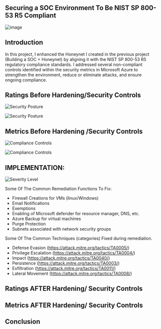 ## Securing a SOC Environment To Be NIST SP 800-53 R5 Compliant

![image](https://imgur.com/nnRtlHr.png)

## Introduction
In this project, I enhanced the Honeynet I created in the previous project (Building a SOC + Honeynet) by aligning it with the NIST SP 800-53 R5 regulatory compliance standards. I addressed several non-compliant controls identified within the security metrics in Microsoft Azure to strengthen the environment, reduce or eliminate attacks, and ensure ongoing compliance.


## Ratings Before Hardening/Security Controls

![Security Posture](https://imgur.com/pTwpHay.png)

![Security Posture](https://imgur.com/zimK22r.png)

## Metrics Before Hardening /Security Controls

![Compliance Controls](https://imgur.com/xcp3S5v.png)

![Compliance Controls](https://imgur.com/1aRo0hQ.png)


## IMPLEMENTATION:

![Severity Level](https://i.imgur.com/SkGfAaj.png)

Some Of The Common Remediation Functions To Fix:
- Firewall Creations for VMs (linux/Windows)
- Email Notifications
- Exemptions
- Enabling of Microsoft defender for resource manager, DNS, etc.
- Azure Backup for virtual machines
- Purge Protection
- Subnets associated with network security groups 


Some Of The Common Techniques (categories) Fixed during remediation.

  - Defense Evasion (https://attack.mitre.org/tactics/TA0005/)
  - Privilege Escalation (https://attack.mitre.org/tactics/TA0004/)
  - Impact (https://attack.mitre.org/tactics/TA0040/)
  - Persistence (https://attack.mitre.org/tactics/TA0003/)
  - Exfiltration (https://attack.mitre.org/tactics/TA0011/)
  - Lateral Movement (https://attack.mitre.org/tactics/TA0008/)

## Ratings AFTER Hardening/ Security Controls
## Metrics AFTER Hardening/ Security Controls
## Conclusion
